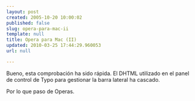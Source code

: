 ```yaml
---
layout: post
created: 2005-10-20 10:00:02
published: false
slug: opera-para-mac-ii
template: null
title: Opera para Mac (II)
updated: 2010-03-25 17:44:29.960053
url: null

---
```


Bueno, esta comprobaci&oacute;n ha sido r&aacute;pida. El DHTML utilizado en el panel de control de Typo para gestionar la barra lateral ha cascado.

Por lo que paso de Operas.


